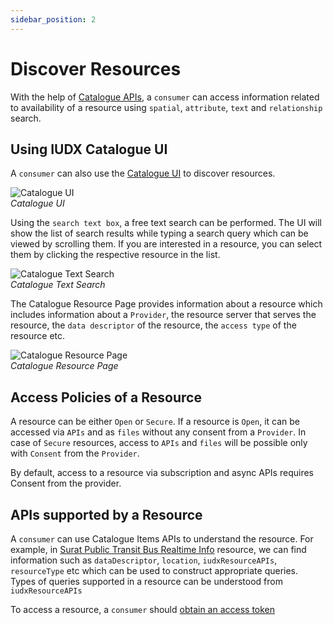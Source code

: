 ```yaml
---
sidebar_position: 2
---
```



# Discover Resources
With the help of [Catalogue APIs](https://api.catalogue.iudx.org.in/apis), a `consumer` can access information related to availability of a resource using `spatial`, `attribute`, `text` and `relationship` search.


## Using IUDX Catalogue UI

A `consumer` can also use the [Catalogue UI](https://catalogue.iudx.org.in/) to discover resources. 

![Catalogue UI](https://s3-ap-south-1-docs-resources.s3.ap-south-1.amazonaws.com/IUDX-resources/cat/cat_home_page.png)<br/>
*Catalogue UI*

Using the `search text box`, a free text search can be performed. The UI will show the list of search results while typing a search query which can be viewed by scrolling them. If you are interested in a resource, you can select them by clicking the respective resource in the list. 

![Catalogue Text Search](https://s3-ap-south-1-docs-resources.s3.ap-south-1.amazonaws.com/IUDX-resources/cat/cat_air_search.png)<br/>
*Catalogue Text Search*

The Catalogue Resource Page provides information about a resource which includes information about a `Provider`, the resource server that serves the resource, the `data descriptor` of the resource, the `access type` of the resource etc.


![Catalogue Resource Page](https://s3-ap-south-1-docs-resources.s3.ap-south-1.amazonaws.com/IUDX-resources/cat/cat_res_page.png)<br/>
*Catalogue Resource Page*

## Access Policies of a Resource
A resource can be either `Open` or `Secure`. If a resource is `Open`, it can be accessed via `APIs` and as `files` without any consent from a `Provider`. In case of `Secure` resources, access to `APIs` and `files` will be possible only with `Consent` from the `Provider`. 

By default, access to a resource via subscription and async APIs requires Consent from the provider. 

## APIs supported by a Resource
A `consumer` can use Catalogue Items APIs to understand the resource. For example, in [Surat Public Transit Bus Realtime Info](https://api.catalogue.iudx.org.in/iudx/cat/v1/item?id=suratmunicipal.org/6db486cb4f720e8585ba1f45a931c63c25dbbbda/rs.iudx.org.in/surat-itms-realtime-info/surat-itms-live-eta) resource, we can find information such as `dataDescriptor`, `location`, `iudxResourceAPIs`, `resourceType` etc which can be used to construct appropriate queries. Types of queries supported in a resource can be understood from `iudxResourceAPIs`

To access a resource, a `consumer` should [obtain an access token](./consumer_obtaining_access_token.md)